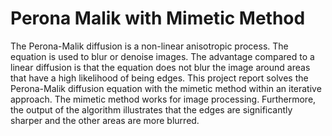 # Perona Malik with Mimetic Method

The Perona-Malik diffusion is a non-linear anisotropic process. The equation is used to blur or denoise images. The advantage compared to a linear diffusion is that the equation does not blur the image around areas that have a high likelihood of being edges. This project report solves the Perona-Malik diffusion equation with the mimetic method within an iterative approach. The mimetic method works for image processing. Furthermore, the output of the algorithm illustrates that the edges are significantly sharper and the other areas are more blurred.
